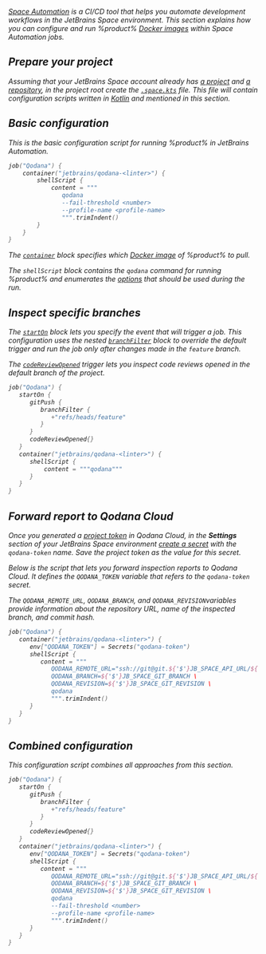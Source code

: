 [//]: # (title: Space Automation)

<var name="Space-cr-project" value="www.jetbrains.com/help/space/create-a-project.html"/>
<var name="Space-repo" value="www.jetbrains.com/help/space/repositories.html"/>
<var name="Space-config" value="www.jetbrains.com/help/space/automation-getting-started.html"/>
<var name="Space-secret" value="www.jetbrains.com/help/space/secrets-and-parameters.html#creating-secrets-and-parameters"/>
<var name="Space-starton" value="www.jetbrains.com/help/space/run-a-job-on-event-trigger.html#set-job-triggers"/>
<var name="Space-filter" value="www.jetbrains.com/help/space/run-a-job-on-event-trigger.html#filter-by-branch"/>
<var name="Space-creview" value="https://www.jetbrains.com/help/space/automation-dsl.html#codereviewopened"/>

[Space Automation](https://www.jetbrains.com/help/space/automation-concepts.html) is a CI/CD tool that helps you automate 
development workflows in the JetBrains Space environment. This section explains how you can configure and run %product% 
[Docker images](docker-images.md) within Space Automation jobs.

## Prepare your project

Assuming that your JetBrains Space account already has [a project](https://%Space-cr-project%) and 
[a repository](https://%Space-repo%), in the project root create the [`.space.kts`](https://%Space-config%) file. This 
file will contain configuration scripts written in [Kotlin](https://kotlinlang.org/) and mentioned in this section.

## Basic configuration

This is the basic configuration script for running %product% in JetBrains Automation. 

```kotlin
job("Qodana") {
    container("jetbrains/qodana-<linter>") {
        shellScript {
            content = """
               qodana 
               --fail-threshold <number> 
               --profile-name <profile-name>
               """.trimIndent()
        }
    }
}
```

The [`container`](https://www.jetbrains.com/help/space/run-a-step-in-a-container.html) block specifies which 
[Docker image](docker-images.md) of %product% to pull.  

The `shellScript` block contains the `qodana` command for running %product% and enumerates the 
[options](docker-image-configuration.xml) that should be used during the run. 

## Inspect specific branches

The [`startOn`](https://%Space-starton%) block lets you specify the event that will trigger a job. This configuration 
uses the nested [`branchFilter`](https://%Space-filter%) block to override the default trigger and run the job only
after changes made in the `feature` branch. 

The [`codeReviewOpened`](https://%Space-creview%) trigger lets you inspect code reviews opened in the default branch of 
the project.

```kotlin
job("Qodana") {
   startOn {
      gitPush {
         branchFilter {
            +"refs/heads/feature"
         }
      }
      codeReviewOpened{}
   }
   container("jetbrains/qodana-<linter>") {
      shellScript {
          content = """qodana"""
      }
   }
}
```

## Forward report to Qodana Cloud

Once you generated a [project token](cloud-projects.xml) in Qodana Cloud, in the **Settings** section of your JetBrains 
Space environment [create a secret](https://%Space-secret%) with the `qodana-token` name. Save the project token as the 
value for this secret.

Below is the script that lets you forward inspection reports to Qodana Cloud. It defines the `QODANA_TOKEN` 
variable that refers to the `qodana-token` secret. 

The `QODANA_REMOTE_URL`, `QODANA_BRANCH`, and `QODANA_REVISION`variables provide information about the repository URL, 
name of the inspected branch, and commit hash. 

```kotlin
job("Qodana") {
   container("jetbrains/qodana-<linter>") {
      env["QODANA_TOKEN"] = Secrets("qodana-token")
      shellScript {
         content = """
            QODANA_REMOTE_URL="ssh://git@git.${'$'}JB_SPACE_API_URL/${'$'}JB_SPACE_PROJECT_KEY/${'$'}JB_SPACE_GIT_REPOSITORY_NAME.git" \
            QODANA_BRANCH=${'$'}JB_SPACE_GIT_BRANCH \
            QODANA_REVISION=${'$'}JB_SPACE_GIT_REVISION \
            qodana
            """.trimIndent()
      }
   }
}
```

## Combined configuration

This configuration script combines all approaches from this section.

```kotlin
job("Qodana") {
   startOn {
      gitPush {
         branchFilter {
            +"refs/heads/feature"
         }
      }
      codeReviewOpened{} 
   }
   container("jetbrains/qodana-<linter>") {
      env["QODANA_TOKEN"] = Secrets("qodana-token")
      shellScript {
         content = """
            QODANA_REMOTE_URL="ssh://git@git.${'$'}JB_SPACE_API_URL/${'$'}JB_SPACE_PROJECT_KEY/${'$'}JB_SPACE_GIT_REPOSITORY_NAME.git" \
            QODANA_BRANCH=${'$'}JB_SPACE_GIT_BRANCH \
            QODANA_REVISION=${'$'}JB_SPACE_GIT_REVISION \
            qodana
            --fail-threshold <number> 
            --profile-name <profile-name>
            """.trimIndent()
      }
   }
}
```